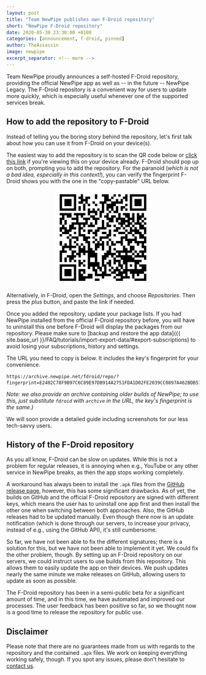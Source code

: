 ```yaml
---
layout: post
title: "Team NewPipe publishes own F-Droid repository"
short: "NewPipe F-Droid repository"
date: 2020-05-30 23:30:00 +0100
categories: [announcement, f-droid, pinned]
author: TheAssassin
image: newpipe
excerpt_separator: <!-- more -->
---
```


Team NewPipe proudly announces a self-hosted F-Droid repository, providing the official NewPipe app as well as -- in the future -- NewPipe Legacy. The F-Droid repository is a convenient way for users to update more quickly, which is especially useful whenever one of the supported services break.

<!-- more -->

## How to add the repository to F-Droid

Instead of telling you the boring story behind the repository, let's first talk about how you can use it from F-Droid on your device(s).

The easiest way to add the repository is to scan the QR code below or [click this link](fdroidrepos://archive.newpipe.net/fdroid/repo/?fingerprint=E2402C78F9B97C6C89E97DB914A2751FDA1D02FE2039CC0897A462BDB57E7501) if you're viewing this on your device already. F-Droid should pop up on both, prompting you to add the repository. For the paranoid (*which is not a bad idea, especially in this context!*), you can verify the fingerprint F-Droid shows you with the one in the "copy-pastable" URL below.

<center>
    <img src="/img/fdroid-repo-qrcode.svg" alt="NewPipe F-Droid repository QR code" style="width: 250px">
</center>

Alternatively, in F-Droid, open the *Settings*, and choose *Repositories*. Then press the *plus* button, and paste the link if needed.

Once you added the repository, update your package lists. If you had NewPipe installed from the official F-Droid repository before, you will have to uninstall this one before F-Droid will display the packages from our repository. Please make sure to [backup and restore the app data]({{ site.base_url }}/FAQ/tutorials/import-export-data/#export-subscriptions) to avoid losing your subscriptions, history and settings.


The URL you need to copy is below. It includes the key's fingerprint for your convenience.

```
https://archive.newpipe.net/fdroid/repo/?fingerprint=E2402C78F9B97C6C89E97DB914A2751FDA1D02FE2039CC0897A462BDB57E7501
```

*Note: we also provide an archive containing older builds of NewPipe; to use this, just substitute `fdroid` with `archive` in the URL, the key's fingerprint is the same.)*

We will soon provide a detailed guide including screenshots for our less tech-savvy users.


## History of the F-Droid repository

As you all know, F-Droid can be slow on updates. While this is not a problem for regular releases, it is annoying when e.g., YouTube or any other service in NewPipe breaks, as then the app stops working completely.

A workaround has always been to install the `.apk` files from the [GitHub release page](https://github.com/TeamNewPipe/NewPipe/releases), however, this has some significant drawbacks. As of yet, the builds on GitHub and the official F-Droid repository are signed with different keys, which means the user has to uninstall one app first and then install the other one when switching between both approaches. Also, the GitHub releases had to be updated manually. Even though there now is an update notification (which is done through our servers, to increase your privacy, instead of e.g., using the GitHub API), it's still cumbersome.

So far, we have not been able to fix the different signatures; there is a solution for this, but we have not been able to implement it yet. We could fix the other problem, though. By setting up an F-Droid repository on our servers, we could instruct users to use builds from this repository. This allows them to easily update the app on their devices. We push updates nearly the same minute we make releases on GitHub, allowing users to update as soon as possible.

The F-Droid repository has been in a semi-public beta for a significant amount of time, and in this time, we have automated and improved our processes. The user feedback has been positive so far, so we thought now is a good time to release the repository for public use.


## Disclaimer

Please note that there are no guarantees made from us with regards to the repository and the contained `.apk` files. We work on keeping everything working safely, though. If you spot any issues, please don't hesitate to [contact us](https://newpipe.schabi.org/press/contact/).
